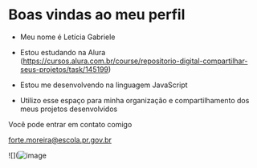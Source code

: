 # Boas vindas ao meu perfil

- Meu nome é Letícia Gabriele

- Estou estudando na Alura (https://cursos.alura.com.br/course/repositorio-digital-compartilhar-seus-projetos/task/145199)
- Estou me desenvolvendo na linguagem JavaScript
- Utilizo esse espaço para minha organização  e compartilhamento dos meus projetos desenvolvidos



Você pode entrar em contato comigo


forte.moreira@escola.pr.gov.br



![](![image](https://github.com/user-attachments/assets/232daa05-87cf-4a53-88a6-5aa871b1074d)
